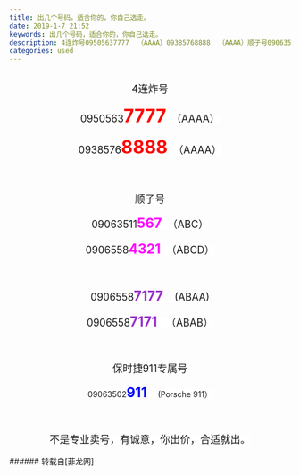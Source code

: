 ```yaml
---
title: 出几个号码，适合你的，你自己选走。
date: 2019-1-7 21:52
keywords: 出几个号码，适合你的，你自己选走。
description: 4连炸号09505637777  （AAAA）09385768888  （AAAA）顺子号09063511567  （ABC）09065584321  （ABCD）09065587177    (ABAA)09065587171   （ABAB）保时捷911专属号09063502911     (Porsche 911）不是专业卖号，有诚意，你出价，合适就出。
categories: used
---
```

<td class="t_f" id="postmessage_2636459">

<br/>
<div align="center"><font size="4"><font style="background-color:white">4连炸号</font></font></div><br/>
<div align="center"><font style="background-color:white"><font size="4"><font size="4">0950563</font></font><font size="6"><strong><font color="#ff0000">7777</font></strong> </font><font size="4"><font size="4"> （AAAA）</font></font></font></div><br/>
<font size="4"><div align="center"><font style="background-color:white">0938576<font size="6"><font color="#ff0000"><strong>8888</strong></font></font>  （AAAA）</font></div><br/>
</font><div align="center"><font size="4"><font style="background-color:white"><br/>
</font></font></div><br/>
<div align="center"><font size="4"><font style="background-color:white">顺子号</font></font></div><br/>
<div align="center"><font style="background-color:white"><font size="4">09063511</font><strong><font size="5"><font color="#ff00ff">567</font></font></strong><font size="4">  （ABC）</font></font></div><br/>
<div align="center"><font style="background-color:white"><font size="4">0906558</font><font size="5"><font color="#ff00ff"><strong>4321</strong></font></font><font size="4">  （ABCD）</font></font></div><br/>
<div align="center"><font size="4"><font style="background-color:white"><br/>
</font></font></div><br/>
<div align="center"><font style="background-color:white"><font size="4">0906558</font><font size="5"><font color="#9932cc"><strong>7177</strong></font></font><font size="4">    (ABAA)</font></font></div><br/>
<div align="center"><font style="background-color:white"><font size="4">0906558</font><font size="5"><font color="#9932cc"><strong>7171 </strong></font></font><font size="4">  （ABAB）</font></font></div><br/>
<div align="center"><font size="4"><font style="background-color:white"><br/>
</font></font></div><br/>
<div align="center"><font size="4"><font style="background-color:white">保时捷911专属号</font></font></div><br/>
<div align="center"><font style="background-color:white">09063502<font size="5"><font color="#0000ff"><strong>911</strong></font></font>     (Porsche 911）</font></div><br/>
<div align="center"><font style="background-color:white"><font size="4"><br/>
</font></font></div><br/>
<div align="center"><font style="background-color:white"><font size="4">不是专业卖号，有诚意，你出价，合适就出。</font></font></div><br/>
</td>
###### 转载自[菲龙网]